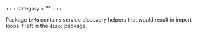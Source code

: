 +++
category = ""
+++

Package **`info`** contains service discovery helpers that would result in
import loops if left in the `disco` package.
